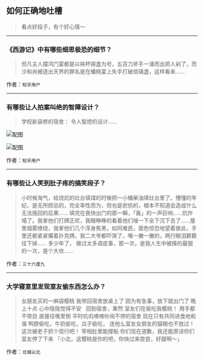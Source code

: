 ## 如何正确地吐槽

> 看点好段子，有个好心情～


 
---

### 《西游记》中有哪些细思极恐的细节？

> 但凡主人摆鸿门宴都是以摔杯掷盏为号，五百刀斧手一涌而出把人剁了，而沙和尚被逐出天界的罪名是在蟠桃宴上失手打破琉璃盏，这样看来……


作者：`知乎用户`

---

### 有哪些让人拍案叫绝的智障设计？

> 学校新装修的宿舍：
> 令人智熄的设计……



![配图](http://pic2.zhimg.com/70/v2-583db4e1e4d35aaf08983086e49b8e91_b.jpg)



![配图](http://pic2.zhimg.com/70/v2-4ecdde25bfabbe1be51695cd941ea8f9_b.jpg)


作者：`知乎用户`

---

### 有哪些让人笑到肚子疼的搞笑段子？

> 小时候淘气，给烧炕的灶台填煤的时候把一小桶柴油填灶台里了。懵懂的年纪，是无所顾忌的，完全率性而为，但也是悲伤的，根本不知道会造成什么无法挽回的后果……
> 填完在我快出门的那一瞬，「轰」的一声巨响……炕炸塌了。我爹他们打牌正欢，我眼睁睁的看着他们嗖一下全下沉下去了……屋里烟雾缭绕，我爹他们几个浑身焦黑，如同难民，面色惊恐地望着彼此，手里还都紧紧攥着扑克牌。我二大爷都吓哭了，嘴一撇一撇的，两行眼泪簌簌往下掉……
> 多少年了， 做过太多调皮事，那一次，是我人生中被揍的最狠的一次，是个大坎……


作者：`三十六度九`

---

### 大学寝室里发现室友偷东西怎么办？

> 女朋友买的一麻袋樱桃
> 我带回宿舍放桌上了
> 因为有急事，放下就出门了
> 晚上十点
> 心中隐隐觉得不安
>  
> 回到宿舍，果然
> 室友们在偷吃我樱桃！
> 用手都不带劲
> 直接往嘴里倒
> 平时叽叽喳喳吵闹不停的宿舍
> 现在只有共同进食地和谐
> 鸭脖偷吃，牛奶偷吃，瓜子偷吃，
> 连他么室友女朋友的猫粮也不放过！
> 这次被老子抓个现行吧！
> 宰相肚里能撑船
> 你们现在道歉，我还能原谅你们
>  
> 室友停了下来
> 「小北，这樱桃是你的吧，你快过来尝尝，好甜啊～」


作者：`北城以北`